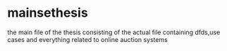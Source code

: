 # mainsethesis
the main file of the thesis consisting of the actual file containing dfds,use cases and everything related to online auction systems
